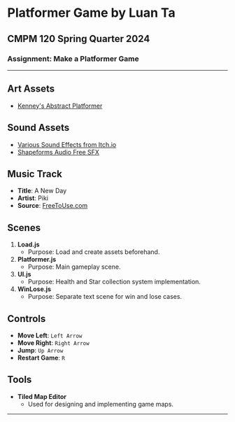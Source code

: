 # Platformer Game by Luan Ta

## CMPM 120 Spring Quarter 2024

### Assignment: Make a Platformer Game

---

## Art Assets

- [Kenney's Abstract Platformer](https://kenney.nl/assets/abstract-platformer)

## Sound Assets

- [Various Sound Effects from Itch.io](https://itch.io/queue/c/4251405/audio?game_id=1596462)
- [Shapeforms Audio Free SFX](https://shapeforms.itch.io/shapeforms-audio-free-sfx)

## Music Track

- **Title**: A New Day
- **Artist**: Piki
- **Source**: [FreeToUse.com](https://freetouse.com/music/piki/a-new-day)

## Scenes

1. **Load.js**
   - Purpose: Load and create assets beforehand.
2. **Platformer.js**
   - Purpose: Main gameplay scene.
3. **UI.js**
   - Purpose: Health and Star collection system implementation.
4. **WinLose.js**
   - Purpose: Separate text scene for win and lose cases.

## Controls

- **Move Left**: `Left Arrow`
- **Move Right**: `Right Arrow`
- **Jump**: `Up Arrow`
- **Restart Game**: `R`

## Tools

- **Tiled Map Editor**
  - Used for designing and implementing game maps.

---------